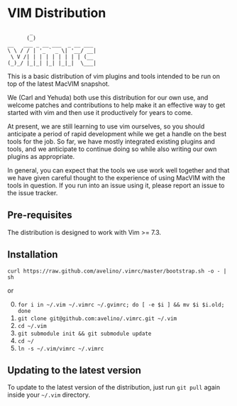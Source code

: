 # VIM Distribution

           _                    
          (_)                   
    __   ___ _ __ ___  _ __ ___ 
    \ \ / / | '_ ` _ \| '__/ __|
     \ V /| | | | | | | | | (__ 
    (_)_/ |_|_| |_| |_|_|  \___|
    


This is a basic distribution of vim plugins and tools intended to be run
on top of the latest MacVIM snapshot.

We (Carl and Yehuda) both use this distribution for our own use, and
welcome patches and contributions to help make it an effective way to
get started with vim and then use it productively for years to come.

At present, we are still learning to use vim ourselves, so you should
anticipate a period of rapid development while we get a handle on the
best tools for the job. So far, we have mostly integrated existing
plugins and tools, and we anticipate to continue doing so while also
writing our own plugins as appropriate.

In general, you can expect that the tools we use work well together and
that we have given careful thought to the experience of using MacVIM
with the tools in question. If you run into an issue using it, please
report an issue to the issue tracker.


## Pre-requisites

The distribution is designed to work with Vim >= 7.3.


## Installation

  `curl https://raw.github.com/avelino/.vimrc/master/bootstrap.sh -o - | sh`

or

0. `for i in ~/.vim ~/.vimrc ~/.gvimrc; do [ -e $i ] && mv $i $i.old;
    done`
1. `git clone git@github.com:avelino/.vimrc.git ~/.vim`
2. `cd ~/.vim`
3. `git submodule init && git submodule update`
4. `cd ~/`
5. `ln -s ~/.vim/vimrc ~/.vimrc`


## Updating to the latest version

To update to the latest version of the distribution, just run `git pull`
again inside your `~/.vim` directory.
